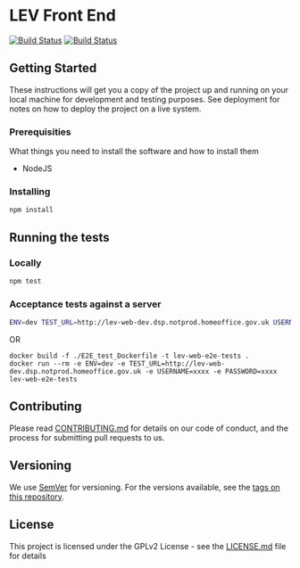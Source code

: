 # LEV Front End

[![Build Status](https://travis-ci.org/UKHomeOffice/lev-web.svg?branch=master)](https://travis-ci.org/UKHomeOffice/lev-web)
[![Build Status](https://drone.digital.homeoffice.gov.uk/api/badges/UKHomeOffice/lev-web/status.svg)](https://drone.digital.homeoffice.gov.uk/UKHomeOffice/lev-web)

## Getting Started

These instructions will get you a copy of the project up and running on your local machine for development and testing purposes. See deployment for notes on how to deploy the project on a live system.

### Prerequisities

What things you need to install the software and how to install them
- NodeJS

### Installing

`npm install`

## Running the tests

### Locally
```bash
npm test
```

### Acceptance tests against a server
```bash
ENV=dev TEST_URL=http://lev-web-dev.dsp.notprod.homeoffice.gov.uk USERNAME=xxxx PASSWORD=xxxx npm run chimp
```
OR
```
docker build -f ./E2E_test_Dockerfile -t lev-web-e2e-tests .
docker run --rm -e ENV=dev -e TEST_URL=http://lev-web-dev.dsp.notprod.homeoffice.gov.uk -e USERNAME=xxxx -e PASSWORD=xxxx lev-web-e2e-tests
```

## Contributing

Please read [CONTRIBUTING.md](CONTRIBUTING.md) for details on our code of conduct, and the process for submitting pull requests to us.

## Versioning

We use [SemVer](http://semver.org/) for versioning. For the versions available, see the [tags on this repository](https://github.com/your/project/tags).

## License

This project is licensed under the GPLv2 License - see the [LICENSE.md](LICENSE.md) file for details


